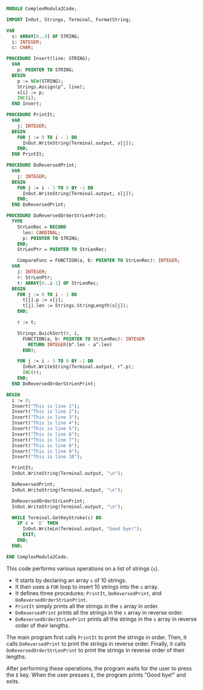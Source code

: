```modula-2
MODULE ComplexModula2Code;

IMPORT InOut, Strings, Terminal, FormatString;

VAR
  s: ARRAY[0..9] OF STRING;
  i: INTEGER;
  c: CHAR;

PROCEDURE Insert(line: STRING);
  VAR
    p: POINTER TO STRING;
  BEGIN
    p := NEW(STRING);
    Strings.Assign(p^, line);
    s[i] := p;
    INC(i);
  END Insert;

PROCEDURE PrintIt;
  VAR
    j: INTEGER;
  BEGIN
    FOR j := 0 TO i - 1 DO
      InOut.WriteString(Terminal.output, s[j]);
    END;
  END PrintIt;

PROCEDURE DoReversedPrint;
  VAR
    j: INTEGER;
  BEGIN
    FOR j := i - 1 TO 0 BY -1 DO
      InOut.WriteString(Terminal.output, s[j]);
    END;
  END DoReversedPrint;

PROCEDURE DoReversedOrderStrLenPrint;
  TYPE
    StrLenRec = RECORD
      len: CARDINAL;
      p: POINTER TO STRING;
    END;
    StrLenPtr = POINTER TO StrLenRec;

    CompareFunc = FUNCTION(a, b: POINTER TO StrLenRec): INTEGER;
  VAR
    j: INTEGER;
    r: StrLenPtr;
    t: ARRAY[0..i-1] OF StrLenRec;
  BEGIN
    FOR j := 0 TO i - 1 DO
      t[j].p := s[j];
      t[j].len := Strings.StringLength(s[j]);
    END;

    r := t;

    Strings.QuickSort(r, i,
      FUNCTION(a, b: POINTER TO StrLenRec): INTEGER
        RETURN INTEGER(b^.len - a^.len)
      END);

    FOR j := i - 1 TO 0 BY -1 DO
      InOut.WriteString(Terminal.output, r^.p);
      INC(r);
    END;
  END DoReversedOrderStrLenPrint;

BEGIN
  i := 0;
  Insert("This is line 1");
  Insert("This is line 2");
  Insert("This is line 3");
  Insert("This is line 4");
  Insert("This is line 5");
  Insert("This is line 6");
  Insert("This is line 7");
  Insert("This is line 8");
  Insert("This is line 9");
  Insert("This is line 10");

  PrintIt;
  InOut.WriteString(Terminal.output, "\n");

  DoReversedPrint;
  InOut.WriteString(Terminal.output, "\n");

  DoReversedOrderStrLenPrint;
  InOut.WriteString(Terminal.output, "\n");

  WHILE Terminal.GetKeyStroke(c) DO
    IF c = 'E' THEN
      InOut.WriteLn(Terminal.output, "Good bye!");
      EXIT;
    END;
  END;

END ComplexModula2Code.
```

This code performs various operations on a list of strings (`s`).

- It starts by declaring an array `s` of 10 strings.
- It then uses a `FOR` loop to insert 10 strings into the `s` array.
- It defines three procedures: `PrintIt`, `DoReversedPrint`, and `DoReversedOrderStrLenPrint`.
- `PrintIt` simply prints all the strings in the `s` array in order.
- `DoReversedPrint` prints all the strings in the `s` array in reverse order.
- `DoReversedOrderStrLenPrint` prints all the strings in the `s` array in reverse order of their lengths.

The main program first calls `PrintIt` to print the strings in order. Then, it calls `DoReversedPrint` to print the strings in reverse order. Finally, it calls `DoReversedOrderStrLenPrint` to print the strings in reverse order of their lengths.

After performing these operations, the program waits for the user to press the `E` key. When the user presses `E`, the program prints "Good bye!" and exits.